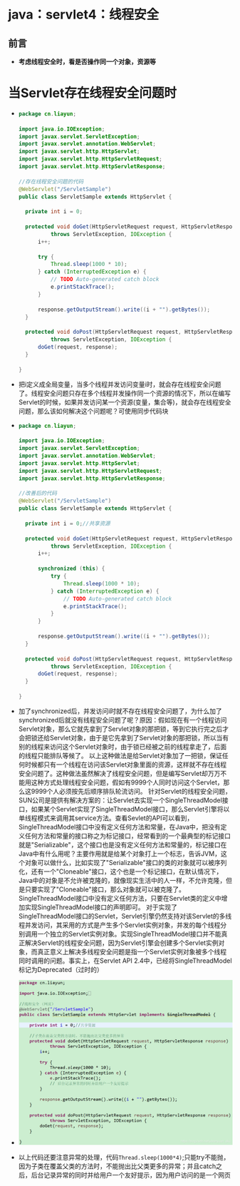 # java：servlet4：线程安全



## 前言

* **考虑线程安全时，看是否操作同一个对象，资源等**



# 当Servlet存在线程安全问题时

* ```java
  package cn.liayun;
  
  import java.io.IOException;
  import javax.servlet.ServletException;
  import javax.servlet.annotation.WebServlet;
  import javax.servlet.http.HttpServlet;
  import javax.servlet.http.HttpServletRequest;
  import javax.servlet.http.HttpServletResponse;
  
  //存在线程安全问题的代码
  @WebServlet("/ServletSample")
  public class ServletSample extends HttpServlet {
  	
  	private int i = 0;
  
  	protected void doGet(HttpServletRequest request, HttpServletResponse response)
  			throws ServletException, IOException {
  		i++;
  
  		try {
  			Thread.sleep(1000 * 10);
  		} catch (InterruptedException e) {
  			// TODO Auto-generated catch block
  			e.printStackTrace();
  		}
  		
  		response.getOutputStream().write((i + "").getBytes());
  	}
  
  	protected void doPost(HttpServletRequest request, HttpServletResponse response)
  			throws ServletException, IOException {
  		doGet(request, response);
  	}
  
  }
  ```

* 把i定义成全局变量，当多个线程并发访问变量i时，就会存在线程安全问题了。线程安全问题只存在多个线程并发操作同一个资源的情况下，所以在编写Servlet的时候，如果并发访问某一个资源(变量，集合等)，就会存在线程安全问题，那么该如何解决这个问题呢？可使用同步代码块

* ```java
  package cn.liayun;
  
  import java.io.IOException;
  import javax.servlet.ServletException;
  import javax.servlet.annotation.WebServlet;
  import javax.servlet.http.HttpServlet;
  import javax.servlet.http.HttpServletRequest;
  import javax.servlet.http.HttpServletResponse;
  
  //改善后的代码
  @WebServlet("/ServletSample")
  public class ServletSample extends HttpServlet {
  	
  	private int i = 0;//共享资源
  
  	protected void doGet(HttpServletRequest request, HttpServletResponse response)
  			throws ServletException, IOException {
  		i++;
  
  		synchronized (this) {
  			try {
  				Thread.sleep(1000 * 10);
  			} catch (InterruptedException e) {
  				// TODO Auto-generated catch block
  				e.printStackTrace();
  			}
  		}
  		
  		response.getOutputStream().write((i + "").getBytes());
  	}
  
  	protected void doPost(HttpServletRequest request, HttpServletResponse response)
  			throws ServletException, IOException {
  		doGet(request, response);
  	}
  
  }
  ```

* 加了synchronized后，并发访问i时就不存在线程安全问题了，为什么加了synchronized后就没有线程安全问题了呢？原因：假如现在有一个线程访问Servlet对象，那么它就先拿到了Servlet对象的那把锁，等到它执行完之后才会把锁还给Servlet对象，由于是它先拿到了Servlet对象的那把锁，所以当有别的线程来访问这个Servlet对象时，由于锁已经被之前的线程拿走了，后面的线程只能排队等候了。
  以上这种做法是给Servlet对象加了一把锁，保证任何时候都只有一个线程在访问该Servlet对象里面的资源，这样就不存在线程安全问题了。这种做法虽然解决了线程安全问题，但是编写Servlet却万万不能用这种方式处理线程安全问题，假如有9999个人同时访问这个Servlet，那么这9999个人必须按先后顺序排队轮流访问。
  针对Servlet的线程安全问题，SUN公司是提供有解决方案的：让Servlet去实现一个SingleThreadModel接口，如果某个Servlet实现了SingleThreadModel接口，那么Servlet引擎将以单线程模式来调用其service方法。查看Sevlet的API可以看到，SingleThreadModel接口中没有定义任何方法和常量，在Java中，把没有定义任何方法和常量的接口称之为标记接口，经常看到的一个最典型的标记接口就是"Serializable"，这个接口也是没有定义任何方法和常量的，标记接口在Java中有什么用呢？主要作用就是给某个对象打上一个标志，告诉JVM，这个对象可以做什么，比如实现了"Serializable"接口的类的对象就可以被序列化，还有一个"Cloneable"接口，这个也是一个标记接口，在默认情况下，Java中的对象是不允许被克隆的，就像现实生活中的人一样，不允许克隆，但是只要实现了"Cloneable"接口，那么对象就可以被克隆了。SingleThreadModel接口中没有定义任何方法，只要在Servlet类的定义中增加实现SingleThreadModel接口的声明即可。
  对于实现了SingleThreadModel接口的Servlet，Servlet引擎仍然支持对该Servlet的多线程并发访问，其采用的方式是产生多个Servlet实例对象，并发的每个线程分别调用一个独立的Servlet实例对象。实现SingleThreadModel接口并不能真正解决Servlet的线程安全问题，因为Servlet引擎会创建多个Servlet实例对象，而真正意义上解决多线程安全问题是指一个Servlet实例对象被多个线程同时调用的问题。事实上，在Servlet API 2.4中，已经将SingleThreadModel标记为Deprecated（过时的）

* ![avatar](图片引用\20190417154750.png)

* 以上代码还要注意异常的处理，代码`Thread.sleep(1000*4)`;只能try不能抛，因为子类在覆盖父类的方法时，不能抛出比父类更多的异常；并且catch之后，后台记录异常的同时并给用户一个友好提示，因为用户访问的是一个网页